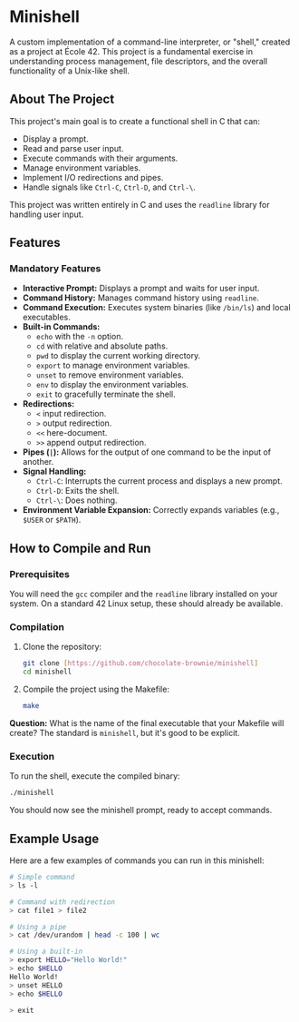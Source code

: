 # Minishell

A custom implementation of a command-line interpreter, or "shell," created as a project at École 42. This project is a fundamental exercise in understanding process management, file descriptors, and the overall functionality of a Unix-like shell.

## About The Project

This project's main goal is to create a functional shell in C that can:

  * Display a prompt.
  * Read and parse user input.
  * Execute commands with their arguments.
  * Manage environment variables.
  * Implement I/O redirections and pipes.
  * Handle signals like `Ctrl-C`, `Ctrl-D`, and `Ctrl-\`.

This project was written entirely in C and uses the `readline` library for handling user input.

## Features

### Mandatory Features

  * **Interactive Prompt:** Displays a prompt and waits for user input.
  * **Command History:** Manages command history using `readline`.
  * **Command Execution:** Executes system binaries (like `/bin/ls`) and local executables.
  * **Built-in Commands:**
      * `echo` with the `-n` option.
      * `cd` with relative and absolute paths.
      * `pwd` to display the current working directory.
      * `export` to manage environment variables.
      * `unset` to remove environment variables.
      * `env` to display the environment variables.
      * `exit` to gracefully terminate the shell.
  * **Redirections:**
      * `<` input redirection.
      * `>` output redirection.
      * `<<` here-document.
      * `>>` append output redirection.
  * **Pipes (`|`):** Allows for the output of one command to be the input of another.
  * **Signal Handling:**
      * `Ctrl-C`: Interrupts the current process and displays a new prompt.
      * `Ctrl-D`: Exits the shell.
      * `Ctrl-\`: Does nothing.
  * **Environment Variable Expansion:** Correctly expands variables (e.g., `$USER` or `$PATH`).

## How to Compile and Run

### Prerequisites

You will need the `gcc` compiler and the `readline` library installed on your system. On a standard 42 Linux setup, these should already be available.

### Compilation

1.  Clone the repository:
    ```bash
    git clone [https://github.com/chocolate-brownie/minishell]
    cd minishell
    ```
2.  Compile the project using the Makefile:
    ```bash
    make
    ```

**Question:** What is the name of the final executable that your Makefile will create? The standard is `minishell`, but it's good to be explicit.

### Execution

To run the shell, execute the compiled binary:

```bash
./minishell
```

You should now see the minishell prompt, ready to accept commands.

## Example Usage

Here are a few examples of commands you can run in this minishell:

```sh
# Simple command
> ls -l

# Command with redirection
> cat file1 > file2

# Using a pipe
> cat /dev/urandom | head -c 100 | wc

# Using a built-in
> export HELLO="Hello World!"
> echo $HELLO
Hello World!
> unset HELLO
> echo $HELLO

> exit
```
